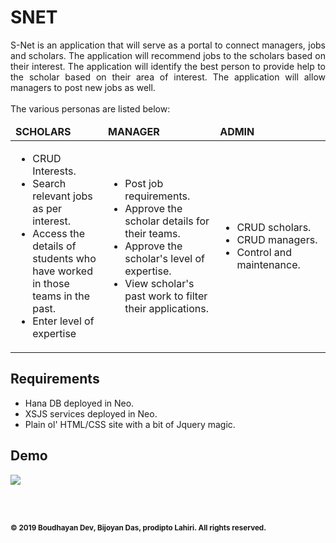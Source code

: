 <h1>SNET</h1>

<p style="text-align:justify">
S-Net is an application that will serve as a portal to connect managers, jobs and scholars.
The application will recommend jobs to the scholars based on their interest.
The application will identify the best person to provide help to the scholar based on their area of interest.
The application will allow managers to post new jobs as well.
<br>
<br>
The various personas are listed below:
</p>

<table >
    <thead>
        <td style="width:500px"><strong>SCHOLARS</strong></td>
        <td style="width:500px"><strong>MANAGER</strong></td>
        <td style="width:500px"><strong>ADMIN</strong></td>
    </thead>
    <tbody>
        <tr>
            <td style="width:500px">
                <ul>
                    <li>CRUD Interests.</li>
                    <li>Search relevant jobs as per interest.</li>
                    <li>Access the details of students who have worked in those teams in the past.</li>
                    <li>Enter level of expertise</li>
                </ul>
            </td>
            <td style="width:500px">
                <ul>
                    <li>Post job requirements.</li>
                    <li>Approve the scholar details for their teams.</li>
                    <li>Approve the scholar's level of expertise.</li>
                    <li>View scholar's past work to filter their applications.</li>
                </ul>
            </td>
            <td style="width:500px">
                <ul>
                    <li>CRUD scholars.</li>
                    <li>CRUD managers.</li>
                    <li>Control and maintenance.</li>
                </ul>
            </td>
        </tr>
    </tbody>
</table>

<h2>Requirements</h2>
<ul>
    <li>Hana DB deployed in Neo.</li>
    <li>XSJS services deployed in Neo.</li>
    <li>Plain ol' HTML/CSS site with a bit of Jquery magic.</li>
</ul>

<h2>Demo</h2>

![](demo/ui.gif)


<br><br>

<small><strong>© 2019 Boudhayan Dev, Bijoyan Das, prodipto Lahiri.  All rights reserved.</strong></small>